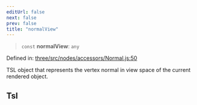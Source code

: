 ```yaml
---
editUrl: false
next: false
prev: false
title: "normalView"
---
```


> `const` **normalView**: `any`

Defined in: [three/src/nodes/accessors/Normal.js:50](https://github.com/DefinitelyMaybe/three-i18n/blob/fa57b79433d1c349ffb23a78727299c8d4190136/three/src/nodes/accessors/Normal.js#L50)

TSL object that represents the vertex normal in view space of the current rendered object.

## Tsl
